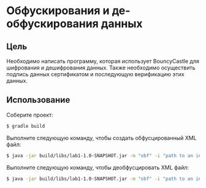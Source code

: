 # Обфускирования и де-обфускирования данных

## Цель

Необходимо написать программу, которая использует BouncyCastle для шифрования и дешифрования данных. 
Также необходимо осуществить подпись данных сертификатом и последующую верификацию этих данных.

## Использование

Соберите проект:

```bash
$ gradle build
```

Выполните следующую команду, чтобы создать обфусцированный XML файл:
```bash
$ java -jar build/libs/lab1-1.0-SNAPSHOT.jar -m "obf" -i "path to an input file" -o "path to an output file"
```

Выполните следующую команду, чтобы деобфусцировать XML файл:
```bash
$ java -jar build/libs/lab1-1.0-SNAPSHOT.jar -m "obf" -i "path to an input file" -o "path to an output file"
```